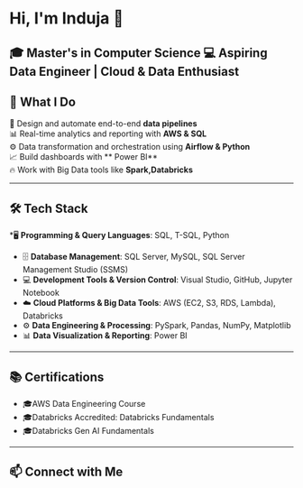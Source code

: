 # Hi, I'm Induja 👋   
🎓 Master's in Computer Science 
💻 Aspiring Data Engineer | Cloud & Data Enthusiast  
---
## 🧠 What I Do  
🚀 Design and automate end-to-end **data pipelines**  
📊 Real-time analytics and reporting with **AWS & SQL**  
⚙️ Data transformation and orchestration using **Airflow & Python**  
📈 Build dashboards with ** Power BI**  
🔥 Work with Big Data tools like **Spark,Databricks**  

---

## 🛠️ Tech Stack  

*🖥️ **Programming & Query Languages**: SQL, T-SQL, Python  
- 🗄️ **Database Management**: SQL Server, MySQL, SQL Server Management Studio (SSMS)  
- 💻 **Development Tools & Version Control**: Visual Studio, GitHub, Jupyter Notebook  
- ☁️ **Cloud Platforms & Big Data Tools**: AWS (EC2, S3, RDS, Lambda), Databricks  
- ⚙️ **Data Engineering & Processing**: PySpark, Pandas, NumPy, Matplotlib  
- 📊 **Data Visualization & Reporting**: Power BI    
---

## 📚 Certifications  
- 🎓AWS Data Engineering Course
- 🎓Databricks Accredited: Databricks Fundamentals 
- 🎓Databricks Gen AI Fundamentals  
---
## 📫 Connect with Me  


